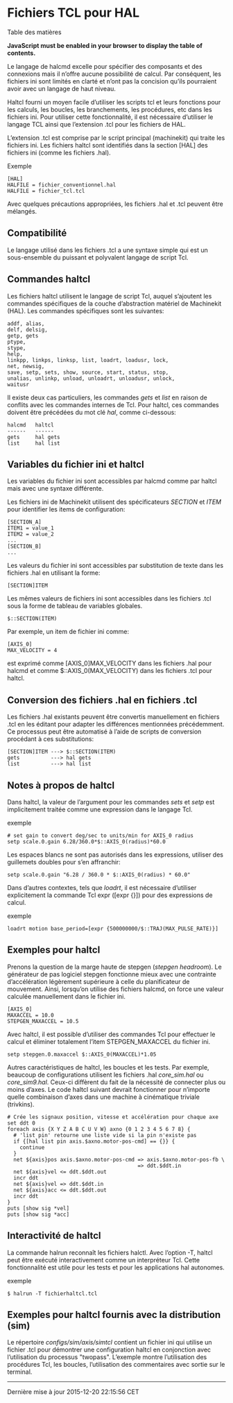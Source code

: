 Fichiers TCL pour HAL
=====================

Table des matières

**JavaScript must be enabled in your browser to display the table of contents.**

<span id="cha:hal-tcl"></span>

Le langage de halcmd excelle pour spécifier des composants et des connexions mais il n’offre aucune possibilité de calcul. Par conséquent, les fichiers ini sont limités en clarté et n’ont pas la concision qu’ils pourraient avoir avec un langage de haut niveau.

Haltcl fourni un moyen facile d’utiliser les scripts tcl et leurs fonctions pour les calculs, les boucles, les branchements, les procédures, etc dans les fichiers ini. Pour utiliser cette fonctionnalité, il est nécessaire d’utiliser le langage TCL ainsi que l’extension .tcl pour les fichiers de HAL.

L’extension .tcl est comprise par le script principal (machinekit) qui traite les fichiers ini. Les fichiers haltcl sont identifiés dans la section \[HAL\] des fichiers ini (comme les fichiers .hal).

Exemple

    [HAL]
    HALFILE = fichier_conventionnel.hal
    HALFILE = fichier_tcl.tcl

Avec quelques précautions appropriées, les fichiers .hal et .tcl peuvent être mélangés.

Compatibilité
-------------

Le langage utilisé dans les fichiers .tcl a une syntaxe simple qui est un sous-ensemble du puissant et polyvalent langage de script Tcl.

Commandes haltcl
----------------

Les fichiers haltcl utilisent le langage de script Tcl, auquel s’ajoutent les commandes spécifiques de la couche d’abstraction matériel de Machinekit (HAL). Les commandes spécifiques sont les suivantes:

    addf, alias,
    delf, delsig,
    getp, gets
    ptype,
    stype,
    help,
    linkpp, linkps, linksp, list, loadrt, loadusr, lock,
    net, newsig,
    save, setp, sets, show, source, start, status, stop,
    unalias, unlinkp, unload, unloadrt, unloadusr, unlock,
    waitusr

Il existe deux cas particuliers, les commandes *gets* et *list* en raison de conflits avec les commandes internes de Tcl. Pour haltcl, ces commandes doivent être précédées du mot clé *hal*, comme ci-dessous:

    halcmd   haltcl
    ------   ------
    gets     hal gets
    list     hal list

Variables du fichier ini et haltcl
----------------------------------

Les variables du fichier ini sont accessibles par halcmd comme par haltcl mais avec une syntaxe différente.

Les fichiers ini de Machinekit utilisent des spécificateurs *SECTION* et *ITEM* pour identifier les items de configuration:

    [SECTION_A]
    ITEM1 = value_1
    ITEM2 = value_2
    ...
    [SECTION_B]
    ...

Les valeurs du fichier ini sont accessibles par substitution de texte dans les fichiers .hal en utilisant la forme:

    [SECTION]ITEM

Les mêmes valeurs de fichiers ini sont accessibles dans les fichiers .tcl sous la forme de tableau de variables globales.

    $::SECTION(ITEM)

Par exemple, un item de fichier ini comme:

    [AXIS_0]
    MAX_VELOCITY = 4

est exprimé comme \[AXIS\_0\]MAX\_VELOCITY dans les fichiers .hal pour halcmd et comme $::AXIS\_0(MAX\_VELOCITY) dans les fichiers .tcl pour haltcl.

Conversion des fichiers .hal en fichiers .tcl
---------------------------------------------

Les fichiers .hal existants peuvent être convertis manuellement en fichiers .tcl en les éditant pour adapter les différences mentionnées précédemment. Ce processus peut être automatisé à l’aide de scripts de conversion procédant à ces substitutions:

    [SECTION]ITEM ---> $::SECTION(ITEM)
    gets          ---> hal gets
    list          ---> hal list

Notes à propos de haltcl
------------------------

Dans haltcl, la valeur de l’argument pour les commandes *sets* et *setp* est implicitement traitée comme une expression dans le langage Tcl.

exemple

    # set gain to convert deg/sec to units/min for AXIS_0 radius
    setp scale.0.gain 6.28/360.0*$::AXIS_0(radius)*60.0

Les espaces blancs ne sont pas autorisés dans les expressions, utiliser des guillemets doubles pour s’en affranchir:

    setp scale.0.gain "6.28 / 360.0 * $::AXIS_0(radius) * 60.0"

Dans d’autres contextes, tels que *loadrt*, il est nécessaire d’utiliser explicitement la commande Tcl expr (\[expr {}\]) pour des expressions de calcul.

exemple

    loadrt motion base_period=[expr {500000000/$::TRAJ(MAX_PULSE_RATE)}]

Exemples pour haltcl
--------------------

Prenons la question de la marge haute de stepgen (*stepgen headroom*). Le générateur de pas logiciel stepgen fonctionne mieux avec une contrainte d’accélération légèrement supérieure à celle du planificateur de mouvement. Ainsi, lorsqu’on utilise des fichiers halcmd, on force une valeur calculée manuellement dans le fichier ini.

    [AXIS_0]
    MAXACCEL = 10.0
    STEPGEN_MAXACCEL = 10.5

Avec haltcl, il est possible d’utiliser des commandes Tcl pour effectuer le calcul et éliminer totalement l’item STEPGEN\_MAXACCEL du fichier ini.

    setp stepgen.0.maxaccel $::AXIS_0(MAXACCEL)*1.05

Autres caractéristiques de haltcl, les boucles et les tests. Par exemple, beaucoup de configurations utilisent les fichiers .hal *core\_sim.hal* ou *core\_sim9.hal*. Ceux-ci diffèrent du fait de la nécessité de connecter plus ou moins d’axes. Le code haltcl suivant devrait fonctionner pour n’importe quelle combinaison d’axes dans une machine à cinématique triviale (trivkins).

    # Crée les signaux position, vitesse et accélération pour chaque axe
    set ddt 0
    foreach axis {X Y Z A B C U V W} axno {0 1 2 3 4 5 6 7 8} {
      # 'list pin' retourne une liste vide si la pin n'existe pas
      if {[hal list pin axis.$axno.motor-pos-cmd] == {}} {
        continue
      }
      net ${axis}pos axis.$axno.motor-pos-cmd => axis.$axno.motor-pos-fb \
                                              => ddt.$ddt.in
      net ${axis}vel <= ddt.$ddt.out
      incr ddt
      net ${axis}vel => ddt.$ddt.in
      net ${axis}acc <= ddt.$ddt.out
      incr ddt
    }
    puts [show sig *vel]
    puts [show sig *acc]

Interactivité de haltcl
-----------------------

La commande halrun reconnaît les fichiers halctl. Avec l’option -T, haltcl peut être exécuté interactivement comme un interpréteur Tcl. Cette fonctionnalité est utile pour les tests et pour les applications hal autonomes.

exemple

    $ halrun -T fichierhaltcl.tcl

Exemples pour haltcl fournis avec la distribution (sim)
-------------------------------------------------------

Le répertoire *configs/sim/axis/simtcl* contient un fichier ini qui utilise un fichier .tcl pour démontrer une configuration haltcl en conjonction avec l’utilisation du processus "twopass". L’exemple montre l’utilisation des procédures Tcl, les boucles, l’utilisation des commentaires avec sortie sur le terminal.

------------------------------------------------------------------------

Dernière mise à jour 2015-12-20 22:15:56 CET


